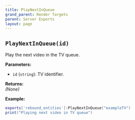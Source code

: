```yaml
---
title: PlayNextInQueue
grand_parent: Render Targets
parent: Server Exports
layout: page
---
```


## `PlayNextInQueue(id)`
Play the next video in the TV queue.

**Parameters:**
- `id` (`string`): TV identifier.

**Returns:**  
*(None)*  

**Example:**
```lua
exports['rebound_entities']:PlayNextInQueue("exampleTV")
print("Playing next video in TV queue")
```